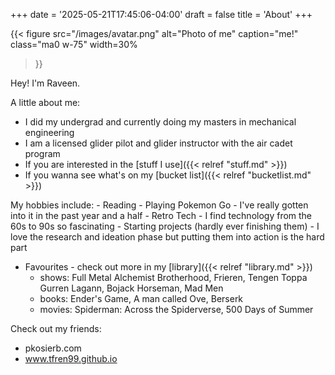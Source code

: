 +++
date = '2025-05-21T17:45:06-04:00'
draft = false
title = 'About'
+++

{{< figure
  src="/images/avatar.png"
  alt="Photo of me"
  caption="me!"
  class="ma0 w-75"
  width=30%
>}}

Hey! I'm Raveen. 

A little about me:
- I did my undergrad and currently doing my masters in mechanical engineering
- I am a licensed glider pilot and glider instructor with the air cadet program
- If you are interested in the [stuff I use]({{< relref "stuff.md" >}})
- If you wanna see what's on my [bucket list]({{< relref "bucketlist.md" >}})

My hobbies include:
    - Reading 
    - Playing Pokemon Go - I've really gotten into it in the past year and a half
    - Retro Tech - I find technology from the 60s to 90s so fascinating 
    - Starting projects (hardly ever finishing them) - I love the research and ideation phase but putting them into action is the hard part

- Favourites - check out more in my [library]({{< relref "library.md" >}})
    - shows: Full Metal Alchemist Brotherhood, Frieren, Tengen Toppa Gurren Lagann, Bojack Horseman, Mad Men
    - books: Ender's Game, A man called Ove, Berserk
    - movies: Spiderman: Across the Spiderverse, 500 Days of Summer

Check out my friends:
- pkosierb.com
- www.tfren99.github.io
